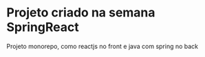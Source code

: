 # Projeto criado na semana SpringReact

Projeto monorepo, como reactjs no front e java com spring no back
